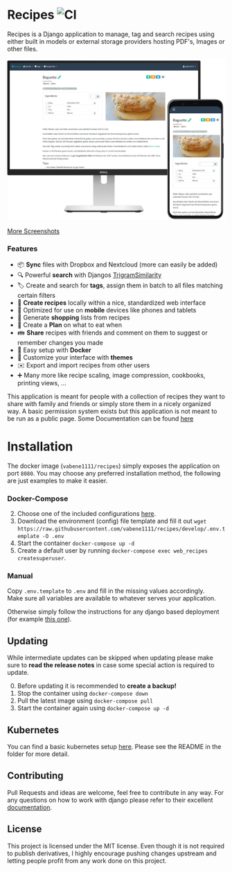 # Recipes ![CI](https://github.com/vabene1111/recipes/workflows/Continous%20Integration/badge.svg?branch=develop)
Recipes is a Django application to manage, tag and search recipes using either built in models or external storage providers hosting PDF's, Images or other files.

![Preview](docs/preview.png)

[More Screenshots](https://imgur.com/a/V01151p)

### Features

- :package: **Sync** files with Dropbox and Nextcloud (more can easily be added)
- :mag: Powerful **search** with Djangos [TrigramSimilarity](https://docs.djangoproject.com/en/3.0/ref/contrib/postgres/search/#trigram-similarity)
- :label: Create and search for **tags**, assign them in batch to all files matching certain filters
- :page_facing_up: **Create recipes** locally within a nice, standardized web interface 
- :iphone: Optimized for use on **mobile** devices like phones and tablets
- :shopping_cart: Generate **shopping** lists from recipes
- :calendar: Create a **Plan** on what to eat when
- :family: **Share** recipes with friends and comment on them to suggest or remember changes you made
- :whale: Easy setup with **Docker**
- :art: Customize your interface with **themes**
- :envelope: Export and import recipes from other users
- :heavy_plus_sign: Many more like recipe scaling, image compression, cookbooks, printing views, ...

This application is meant for people with a collection of recipes they want to share with family and friends or simply 
store them in a nicely organized way. A basic permission system exists but this application is not meant to be run as a public page.
Some Documentation can be found [here](https://github.com/vabene1111/recipes/wiki)
# Installation

The docker image (`vabene1111/recipes`) simply exposes the application on port `8080`. You may choose any preferred installation method, the following are just examples to make it easier.

### Docker-Compose

2. Choose one of the included configurations [here](docs/docker).
2. Download the environment (config) file template and fill it out `wget https://raw.githubusercontent.com/vabene1111/recipes/develop/.env.template -O .env `
3. Start the container `docker-compose up -d`
4. Create a default user by running `docker-compose exec web_recipes createsuperuser`. 

### Manual
Copy `.env.template` to `.env` and fill in the missing values accordingly.  
Make sure all variables are available to whatever serves your application.

Otherwise simply follow the instructions for any django based deployment
(for example [this one](http://uwsgi-docs.readthedocs.io/en/latest/tutorials/Django_and_nginx.html)).

## Updating
While intermediate updates can be skipped when updating please make sure to **read the release notes** in case some special action is required to update.

0. Before updating it is recommended to **create a backup!**
1. Stop the container using `docker-compose down`
2. Pull the latest image using `docker-compose pull`
3. Start the container again using `docker-compose up -d`

## Kubernetes

You can find a basic kubernetes setup [here](docs/k8s/). Please see the README in the folder for more detail.

## Contributing
Pull Requests and ideas are welcome, feel free to contribute in any way.
For any questions on how to work with django please refer to their excellent [documentation](https://www.djangoproject.com/start/).

## License
This project is licensed under the MIT license. Even though it is not required to publish derivatives, I highly encourage pushing changes upstream and letting people profit from any work done on this project.
